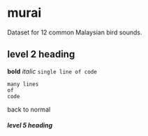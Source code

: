 # murai
Dataset for 12 common Malaysian bird sounds.

## level 2 heading
**bold**
*italic*
`single line of code`
```
many lines
of
code
```
back to normal
##### level 5 heading
